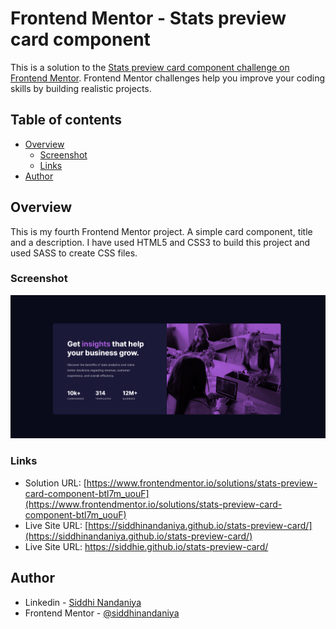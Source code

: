 # Frontend Mentor - Stats preview card component

This is a solution to the [Stats preview card component challenge on Frontend Mentor](https://www.frontendmentor.io/challenges/stats-preview-card-component-8JqbgoU62). Frontend Mentor challenges help you improve your coding skills by building realistic projects. 

## Table of contents

- [Overview](#overview)
  - [Screenshot](#screenshot)
  - [Links](#links)
- [Author](#author)


## Overview
This is my fourth Frontend Mentor project. A simple card component, title and a description. I have used HTML5 and CSS3 to build this project and used SASS to create CSS files.

### Screenshot

![](./Screenshot.png)


### Links

- Solution URL: [https://www.frontendmentor.io/solutions/stats-preview-card-component-btl7m_uouF](https://www.frontendmentor.io/solutions/stats-preview-card-component-btl7m_uouF)
- Live Site URL: [https://siddhinandaniya.github.io/stats-preview-card/](https://siddhinandaniya.github.io/stats-preview-card/)
- Live Site URL: https://siddhie.github.io/stats-preview-card/


## Author

- Linkedin - [Siddhi Nandaniya](https://www.linkedin.com/in/siddhi-nandaniya/)
- Frontend Mentor - [@siddhinandaniya](https://www.frontendmentor.io/profile/Siddhinandaniya)
